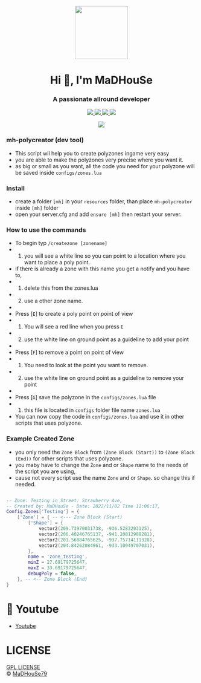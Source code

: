 <p align="center">
    <img width="140" src="https://icons.iconarchive.com/icons/iconarchive/red-orb-alphabet/128/Letter-M-icon.png" />  
    <h1 align="center">Hi 👋, I'm MaDHouSe</h1>
    <h3 align="center">A passionate allround developer </h3>    
</p>
<p align="center">
  <a href="https://github.com/MaDHouSe79/mh-polycreator/issues">
    <img src="https://img.shields.io/github/issues/MaDHouSe79/mh-polycreator"/> 
  </a>
  <a href="https://github.com/MaDHouSe79/mh-polycreator/network/members">
    <img src="https://img.shields.io/github/forks/MaDHouSe79/mh-polycreator"/> 
  </a>  
  <a href="https://github.com/MaDHouSe79/mh-polycreator/stargazers">
    <img src="https://img.shields.io/github/stars/MaDHouSe79/mh-polycreator"/> 
  </a>
  <a href="https://github.com/MaDHouSe79/mh-polycreator/blob/main/LICENSE">
    <img src="https://img.shields.io/github/license/MaDHouSe79/mh-polycreator?color=black"/> 
  </a> 
</p>

<p align="center">
  <img alig src="https://github-profile-trophy.vercel.app/?username=MaDHouSe79&margin-w=15&column=6" />
</p>


### mh-polycreator (dev tool)
- This script wil help you to create polyzones ingame very easy
- you are able to make the polyzones very precise where you want it.
- as big or small as you want, all the code you need for your polyzone will be saved inside `configs/zones.lua`


### Install
- create a folder `[mh]` in your `resources` folder, than place `mh-polycreator` inside `[mh]` folder
- open your server.cfg and add `ensure [mh]` then restart your server.


### How to use the commands
- To begin typ `/createzone [zonename]` 
- 1. you will see a white line so you can point to a location where you want to place a poly point.
- if there is already a zone with this name you get a notify and you have to,  
- 1. delete this from the zones.lua 
- 2. use a other zone name.
-
- Press [`E`] to create a poly point on point of view 
- 1. You will see a red line when you press `E`
- 2. use the white line on ground point as a guideline to add your point
- 
- Press [`F`] to remove a point on point of view
- 1. You need to look at the point you want to remove. 
- 2. use the white line on ground point as a guideline to remove your point
- 
- Press [`G`] save the polyzone in the `configs/zones.lua` file
- 1. this file is located in `configs` folder file name `zones.lua`
- You can now copy the code in `configs/zones.lua` and use it in other scripts that uses polyzone.


### Example Created Zone
- you only need the `Zone Block` from `(Zone Block (Start))` to `(Zone Block (End))` for other scripts that uses polyzone.
- you maby have to change the `Zone` and or `Shape` name to the needs of the script you are using, 
- cause not every script use the name `Zone` and or `Shape`. so change this if needed.
```lua

-- Zone: Testing in Street: Strawberry Ave,
-- Created by: MaDHouSe - Date: 2022/11/02 Time 11:06:17,
Config.Zones['Testing'] = {
    ['Zone'] = { -- <--- Zone Block (Start)
        ['Shape'] = {
            vector2(209.73970031738, -936.5283203125),
            vector2(206.48246765137, -941.20812988281),
            vector2(201.56884765625, -937.75714111328),
            vector2(204.84262084961, -933.10949707031),
        },
        name = 'zone_testing',
        minZ = 27.69179725647,
        maxZ = 33.69179725647,
        debugPoly = false,
    }, -- <-- Zone Block (End)
}
```


# 🙈 Youtube
- [Youtube](https://www.youtube.com/c/MaDHouSe79)

# LICENSE
[GPL LICENSE](./LICENSE)<br />
&copy; [MaDHouSe79](https://www.youtube.com/@MaDHouSe79)
